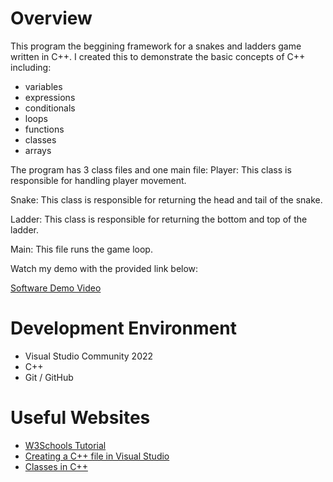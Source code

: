 # Overview

This program the beggining framework for a snakes and ladders game written in C++. 
I created this to demonstrate the basic concepts of C++ including: 
* variables
* expressions
* conditionals
* loops
* functions
* classes
* arrays

The program has 3 class files and one main file:
Player:
This class is responsible for handling player movement.

Snake:
This class is responsible for returning the head and tail of the snake.

Ladder:
This class is responsible for returning the bottom and top of the ladder.

Main:
This file runs the game loop.


Watch my demo with the provided link below:

[Software Demo Video](https://youtu.be/ajWoRIjyNNU)

# Development Environment

* Visual Studio Community 2022
* C++
* Git / GitHub

# Useful Websites

* [W3Schools Tutorial](https://www.w3schools.com/cpp/)
* [Creating a C++ file in Visual Studio](https://docs.microsoft.com/en-us/cpp/windows/walkthrough-creating-a-standard-cpp-program-cpp?view=msvc-170)
* [Classes in C++](https://www.cplusplus.com/doc/tutorial/classes/)
